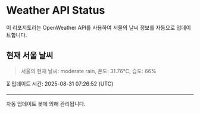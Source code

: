 
# Weather API Status

이 리포지토리는 OpenWeather API를 사용하여 서울의 날씨 정보를 자동으로 업데이트합니다.

## 현재 서울 날씨
> 서울의 현재 날씨: moderate rain, 온도: 31.76°C, 습도: 66%

⏳ 업데이트 시간: 2025-08-31 07:26:52 (UTC)

---
자동 업데이트 봇에 의해 관리됩니다.
